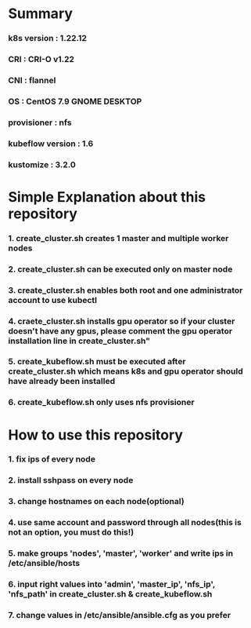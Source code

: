 # Summary
### k8s version : 1.22.12
### CRI : CRI-O v1.22
### CNI : flannel
### OS : CentOS 7.9 GNOME DESKTOP
### provisioner : nfs
### kubeflow version : 1.6
### kustomize : 3.2.0
#
# Simple Explanation about this repository
### 1. create_cluster.sh creates 1 master and multiple worker nodes
### 2. create_cluster.sh can be executed only on master node
### 3. create_cluster.sh enables both root and one administrator account to use kubectl
### 4. craete_cluster.sh installs gpu operator so if your cluster doesn't have any gpus, please comment the gpu operator installation line in create_cluster.sh"
### 5. create_kubeflow.sh must be executed after create_cluster.sh which means k8s and gpu operator should have already been installed
### 6. create_kubeflow.sh only uses nfs provisioner
#
# How to use this repository
### 1. fix ips of every node
### 2. install sshpass on every node
### 3. change hostnames on each node(optional)
### 4. use same account and password through all nodes(this is not an option, you must do this!)
### 5. make groups 'nodes', 'master', 'worker' and write ips in /etc/ansible/hosts
### 6. input right values into 'admin', 'master_ip', 'nfs_ip', 'nfs_path' in create_cluster.sh & create_kubeflow.sh
### 7. change values in /etc/ansible/ansible.cfg as you prefer
